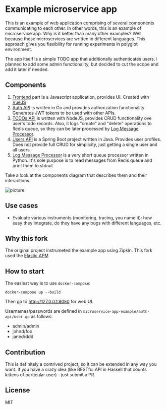 # Example microservice app

This is an example of web application comprising of several components communicating to each other. 
In other words, this is an example of microservice app. 
Why is it better than many other examples? Well, because these microservices are written in different languages. This approach gives you flexibility for running experiments in polyglot environment.

The app itself is a simple TODO app that additionally authenticates users. I planned to add some admin functionality, but decided to cut the scope and add it later if needed.

## Components

1. [Frontend](/frontend) part is a Javascript application, provides UI. Created with [VueJS](http://vuejs.org)
2. [Auth API](/auth-api) is written in Go and provides authorization functionality. Generates JWT tokens to be used with other APIs.
3. [TODOs API](/todos-api) is written with NodeJS, provides CRUD functionality ove user's todo records. Also, it logs "create" and "delete" operations to Redis queue, so they can be later processed by [Log Message Processor](/log-message-processor).
4. [Users API](/users-api) is a Spring Boot project written in Java. Provides user profiles. Does not provide full CRUD for simplicity, just getting a single user and all users.
5. [Log Message Processor](/log-message-processor) is a very short queue processor written in Python. It's sole purpose is to read messages from Redis queue and print them to stdout

Take a look at the components diagram that describes them and their interactions.

![picture](https://github.com/nephel/microservice-app-example/blob/master/polyglot%20microservices%20app.jpg)

## Use cases

- Evaluate various instruments (monitoring, tracing, you name it): how easy they integrate, do they have any bugs with different languages, etc.



## Why this fork

The original project instrumeted the example app using Zipkin. 
This fork used the [Elastic APM](https://www.elastic.co/guide/en/apm/get-started/current/index.html)


## How to start

The easiest way is to use `docker-compose`:

```
docker-compose up --build
```

Then go to http://127.0.0.1:8080 for web UI.

Usernames/passwords are defined in `microservice-app-example/auth-api/user.go` as follows:
* admin/admin
* johnd/foo
* janed/ddd

## Contribution

This is definitely a contrived project, so it can be extended in any way you want. If you have a crazy idea (like RESTful API in Haskell that counts kittens of particular user) - just submit a PR.

## License

MIT
